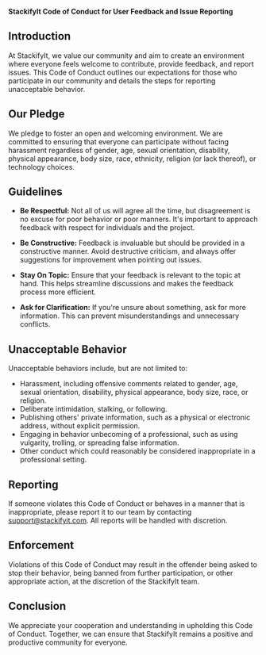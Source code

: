 **StackifyIt Code of Conduct for User Feedback and Issue Reporting**

## Introduction

At StackifyIt, we value our community and aim to create an environment where everyone feels welcome to contribute, provide feedback, and report issues. This Code of Conduct outlines our expectations for those who participate in our community and details the steps for reporting unacceptable behavior.

## Our Pledge

We pledge to foster an open and welcoming environment. We are committed to ensuring that everyone can participate without facing harassment regardless of gender, age, sexual orientation, disability, physical appearance, body size, race, ethnicity, religion (or lack thereof), or technology choices.

## Guidelines

- **Be Respectful:** Not all of us will agree all the time, but disagreement is no excuse for poor behavior or poor manners. It's important to approach feedback with respect for individuals and the project.
  
- **Be Constructive:** Feedback is invaluable but should be provided in a constructive manner. Avoid destructive criticism, and always offer suggestions for improvement when pointing out issues.
  
- **Stay On Topic:** Ensure that your feedback is relevant to the topic at hand. This helps streamline discussions and makes the feedback process more efficient.

- **Ask for Clarification:** If you're unsure about something, ask for more information. This can prevent misunderstandings and unnecessary conflicts.

## Unacceptable Behavior

Unacceptable behaviors include, but are not limited to:

- Harassment, including offensive comments related to gender, age, sexual orientation, disability, physical appearance, body size, race, or religion.
- Deliberate intimidation, stalking, or following.
- Publishing others' private information, such as a physical or electronic address, without explicit permission.
- Engaging in behavior unbecoming of a professional, such as using vulgarity, trolling, or spreading false information.
- Other conduct which could reasonably be considered inappropriate in a professional setting.

## Reporting

If someone violates this Code of Conduct or behaves in a manner that is inappropriate, please report it to our team by contacting [support@stackifyit.com](mailto:support@stackifyit.com). All reports will be handled with discretion.

## Enforcement

Violations of this Code of Conduct may result in the offender being asked to stop their behavior, being banned from further participation, or other appropriate action, at the discretion of the StackifyIt team.

## Conclusion

We appreciate your cooperation and understanding in upholding this Code of Conduct. Together, we can ensure that StackifyIt remains a positive and productive community for everyone.
